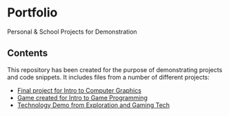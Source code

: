 # Portfolio
Personal &amp; School Projects for Demonstration

## Contents
This repository has been created for the purpose of demonstrating projects and code snippets. It includes files from a number of different projects:
 * [Final project for Intro to Computer Graphics](GraphicsProjectFinal)
 * [Game created for Intro to Game Programming](IntroGameProgrammingProject)
 * [Technology Demo from Exploration and Gaming Tech](ExplorationGamingTechDemo)
 
